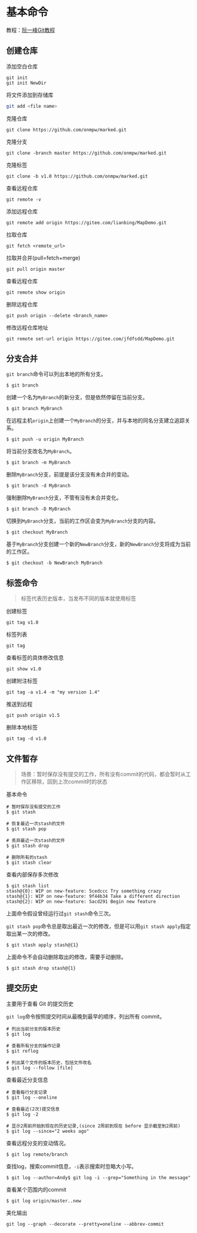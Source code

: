 # 基本命令

教程：[阮一峰Git教程](https://www.bookstack.cn/read/git-tutorial/README.md)

## 创建仓库

添加空白仓库

```shell
git init
git init NewDir
```

将文件添加到存储库

```sh
git add <file name>
```

克隆仓库

```shell
git clone https://github.com/onmpw/marked.git
```

克隆分支

```shell
git clone -branch master https://github.com/onmpw/marked.git 
```

克隆标签

```shell
git clone -b v1.0 https://github.com/onmpw/marked.git 
```

查看远程仓库

```shell
git remote -v
```

添加远程仓库

```shell
git remote add origin https://gitee.com/lianbing/MapDemo.git
```

拉取仓库

```shell
git fetch <remote_url>
```

拉取并合并(pull=fetch+merge)

```shell
git pull origin master
```

查看远程仓库

```shell
git remote show origin
```

删除远程仓库

```shell
git push origin --delete <branch_name>
```

修改远程仓库地址

```
git remote set-url origin https://gitee.com/jfdfsdd/MapDemo.git
```

## 分支合并

`git branch`命令可以列出本地的所有分支。

```
$ git branch
```

创建一个名为`MyBranch`的新分支，但是依然停留在当前分支。

```
$ git branch MyBranch
```

在远程主机`origin`上创建一个`MyBranch`的分支，并与本地的同名分支建立追踪关系。

```
$ git push -u origin MyBranch
```

将当前分支改名为`MyBranch`。

```
$ git branch -m MyBranch
```

删除`MyBranch`分支，前提是该分支没有未合并的变动。

```
$ git branch -d MyBranch
```

强制删除`MyBranch`分支，不管有没有未合并变化。

```
$ git branch -D MyBranch
```

切换到`MyBranch`分支，当前的工作区会变为`MyBranch`分支的内容。

```
$ git checkout MyBranch
```

基于`MyBranch`分支创建一个新的`NewBranch`分支，新的`NewBranch`分支将成为当前的工作区。

```
$ git checkout -b NewBranch MyBranch
```

## 标签命令

> 标签代表历史版本，当发布不同的版本就使用标签

创建标签

```shell
git tag v1.0
```

标签列表

```shell
git tag
```

查看标签的具体修改信息

```shell
git show v1.0
```

创建附注标签

```
git tag -a v1.4 -m "my version 1.4"
```

推送到远程

```
git push origin v1.5
```

删除本地标签

```
git tag -d v1.0
```



## 文件暂存

> 场景：暂时保存没有提交的工作，所有没有commit的代码，都会暂时从工作区移除，回到上次commit时的状态

基本命令

```shell
# 暂时保存没有提交的工作
$ git stash

# 恢复最近一次stash的文件
$ git stash pop

# 丢弃最近一次stash的文件
$ git stash drop

# 删除所有的stash
$ git stash clear
```

查看内部保存多次修改

```shell
$ git stash list
stash@{0}: WIP on new-feature: 5cedccc Try something crazy
stash@{1}: WIP on new-feature: 9f44b34 Take a different direction
stash@{2}: WIP on new-feature: 5acd291 Begin new feature
```

上面命令假设曾经运行过`git stash`命令三次。

`git stash pop`命令总是取出最近一次的修改，但是可以用`git stash apply`指定取出某一次的修改。

```shell
$ git stash apply stash@{1}
```

上面命令不会自动删除取出的修改，需要手动删除。

```shell
$ git stash drop stash@{1}
```

## 提交历史

主要用于查看 Git 的提交历史

`git log`命令按照提交时间从最晚到最早的顺序，列出所有 commit。

```shell
# 列出当前分支的版本历史
$ git log

# 查看所有分支的操作记录
$ git reflog

# 列出某个文件的版本历史，包括文件改名
$ git log --follow [file]
```

查看最近分支信息

```shell
# 查看每行分支记录
$ git log --oneline

# 查看最近(2次)提交信息
$ git log -2

# 显⽰2周前开始到现在的历史记录,(since 2周前到现在 before 显示截至到2周前)
$ git log --since="2 weeks ago"
```

查看远程分支的变动情况。

```shell
$ git log remote/branch
```

查找log，搜索commit信息，`-i`表示搜索时忽略大小写。

```shell
$ git log --author=Andy$ git log -i --grep="Something in the message"
```

查看某个范围内的commit

```shell
$ git log origin/master..new
```

美化输出

```shell
git log --graph --decorate --pretty=oneline --abbrev-commit
```
